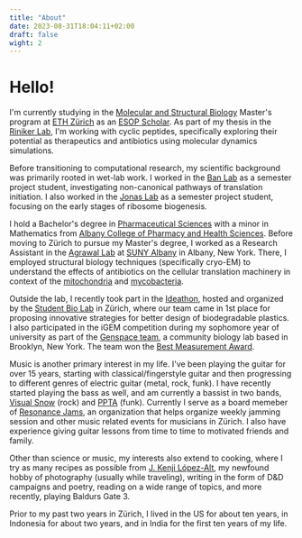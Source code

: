 ```yaml
---
title: "About"
date: 2023-08-31T18:04:11+02:00
draft: false
wight: 2
---
```

# Hello!

I'm currently studying in the [Molecular and Structural Biology](https://biol.ethz.ch/en/studies/master/master-degree-majors/structural-biology-and-biophysics.html) Master's program at [ETH Zürich](https://ethz.ch/en.html) as an [ESOP Scholar](https://ethz-foundation.ch/en/projects/topics/talents/esop/?gclid=Cj0KCQjwusunBhCYARIsAFBsUP8q6UQowaPqw-7tM-FUJn_Ox5jk2iavhWtHubO_WKrXyYrOjJcwV8saAm9EEALw_wcB). As part of my thesis in the [Riniker Lab](https://riniker.ethz.ch/), I'm working with cyclic peptides, specifically exploring their potential as therapeutics and antibiotics using molecular dynamics simulations.

Before transitioning to computational research, my scientific background was primarily rooted in wet-lab work. I worked in the [Ban Lab](https://bangroup.ethz.ch/) as a semester project student, investigating non-canonical pathways of translation initiation. I also worked in the [Jonas Lab](https://jonaslab.ethz.ch/) as a semester project student, focusing on the early stages of ribosome biogenesis.

I hold a Bachelor's degree in [Pharmaceutical Sciences](https://www.acphs.edu/bachelors-pharmaceutical-sciences-major) with a minor in Mathematics from [Albany College of Pharmacy and Health Sciences](https://www.acphs.edu/). Before moving to Zürich to pursue my Master's degree, I worked as a Research Assistant in the [Agrawal Lab](https://www.wadsworth.org/senior-staff/rajendra-agrawal) at [SUNY Albany](https://www.albany.edu/) in Albany, New York. There, I employed structural biology techniques (specifically cryo-EM) to understand the effects of antibiotics on the cellular translation machinery in context of the [mitochondria](https://www.nature.com/articles/s41467-021-23726-4) and [mycobacteria](https://www.biorxiv.org/content/10.1101/2023.03.31.535098v1.abstract).

Outside the lab, I recently took part in the [Ideathon](https://www.studentbiolab.ch/ideathon), hosted and organized by the [Student Bio Lab](https://www.studentbiolab.ch/) in Zürich, where our team came in 1st place for proposing innovative strategies for better design of biodegradable plastics. I also participated in the iGEM competition during my sophomore year of university as part of the [Genspace team](https://2016.igem.org/Team:Genspace), a community biology lab based in Brooklyn, New York. The team won the [Best Measurement Award](https://2016.igem.org/Team:Genspace/Measurement). 

Music is another primary interest in my life. I've been playing the guitar for over 15 years, starting with classical/fingerstyle guitar and then progressing to different genres of electric guitar (metal, rock, funk). I have recently started playing the bass as well, and am currently a bassist in two bands, [Visual Snow](https://www.instagram.com/visualsnow___/) (rock) and [PPTA](https://www.instagram.com/ppta_band/) (funk). Currently I serve as a board memeber of [Resonance Jams](https://www.resonancejams.ch/en/), an organization that helps organize weekly jamming session and other music related events for musicians in Zürich. I also have experience giving guitar lessons from time to time to motivated friends and family. 

Other than science or music, my interests also extend to cooking, where I try as many recipes as possible from [J. Kenji López-Alt](https://www.youtube.com/@JKenjiLopezAlt), my newfound hobby of photography (usually while traveling), writing in the form of D&D campaigns and poetry, reading on a wide range of topics, and more recently, playing Baldurs Gate 3.

Prior to my past two years in Zürich, I lived in the US for about ten years, in Indonesia for about two years, and in India for the first ten years of my life.  
 
